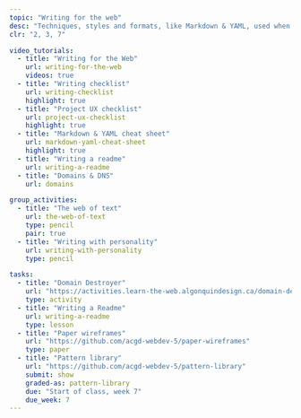 ```yaml
---
topic: "Writing for the web"
desc: "Techniques, styles and formats, like Markdown & YAML, used when writing text for the web."
clr: "2, 3, 7"

video_tutorials:
  - title: "Writing for the Web"
    url: writing-for-the-web
    videos: true
  - title: "Writing checklist"
    url: writing-checklist
    highlight: true
  - title: "Project UX checklist"
    url: project-ux-checklist
    highlight: true
  - title: "Markdown & YAML cheat sheet"
    url: markdown-yaml-cheat-sheet
    highlight: true
  - title: "Writing a readme"
    url: writing-a-readme
  - title: "Domains & DNS"
    url: domains

group_activities:
  - title: "The web of text"
    url: the-web-of-text
    type: pencil
    pair: true
  - title: "Writing with personality"
    url: writing-with-personality
    type: pencil

tasks:
  - title: "Domain Destroyer"
    url: "https://activities.learn-the-web.algonquindesign.ca/domain-destroyer/"
    type: activity
  - title: "Writing a Readme"
    url: writing-a-readme
    type: lesson
  - title: "Paper wireframes"
    url: "https://github.com/acgd-webdev-5/paper-wireframes"
    type: paper
  - title: "Pattern library"
    url: "https://github.com/acgd-webdev-5/pattern-library"
    submit: show
    graded-as: pattern-library
    due: "Start of class, week 7"
    due_week: 7
---
```

